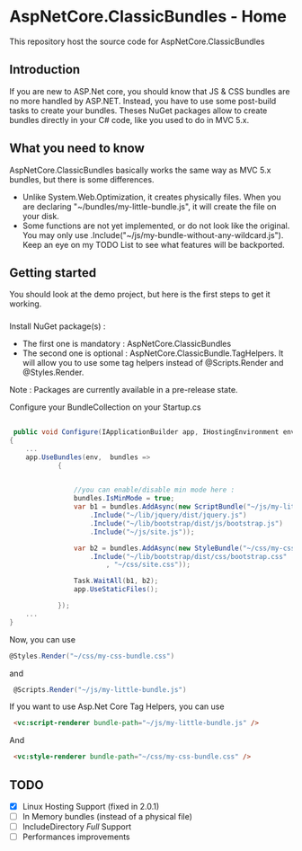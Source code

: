 # AspNetCore.ClassicBundles - Home
This repository host the source code for AspNetCore.ClassicBundles

## Introduction

If you are new to ASP.Net core, you should know that JS & CSS bundles are no more handled by ASP.NET. Instead, you have to use some post-build tasks to create your bundles. Theses NuGet packages allow to create bundles directly in your C# code, like you used to do in MVC 5.x.
## What you need to know

AspNetCore.ClassicBundles basically works the same way as MVC 5.x bundles, but there is some differences. 
- Unlike System.Web.Optimization, it creates physically files. When you are declaring "~/bundles/my-little-bundle.js", it will create the file on your disk.
- Some functions are not yet implemented, or do not look like the original. You may only use .Include("~/js/my-bundle-without-any-wildcard.js"). Keep an eye on my TODO List to see what features will be backported.

## Getting started

You should look at the demo project, but here is the first steps to get it working.

### 

Install NuGet package(s) : 
- The first one is mandatory : AspNetCore.ClassicBundles
- The second one is optional : AspNetCore.ClassicBundle.TagHelpers. It will allow you to use some tag helpers instead of @Scripts.Render and @Styles.Render.

Note : Packages are currently available in a pre-release state.

Configure your BundleCollection on your Startup.cs

```c#
 
 public void Configure(IApplicationBuilder app, IHostingEnvironment env, ILoggerFactory loggerFactory)
{
	...
	app.UseBundles(env,  bundles =>
            {
               

                //you can enable/disable min mode here :
                bundles.IsMinMode = true;
                var b1 = bundles.AddAsync(new ScriptBundle("~/js/my-little-bundle.js")
                    .Include("~/lib/jquery/dist/jquery.js")
                    .Include("~/lib/bootstrap/dist/js/bootstrap.js")
                    .Include("~/js/site.js"));

                var b2 = bundles.AddAsync(new StyleBundle("~/css/my-css-bundle.css")
                    .Include("~/lib/bootstrap/dist/css/bootstrap.css"
                        , "~/css/site.css"));

                Task.WaitAll(b1, b2);
                app.UseStaticFiles();

            });
	...
}

```



Now, you can use

```c#
@Styles.Render("~/css/my-css-bundle.css") 
```

and

```c#
 @Scripts.Render("~/js/my-little-bundle.js")
```

If you want to use  Asp.Net Core Tag Helpers, you can use

```html
 <vc:script-renderer bundle-path="~/js/my-little-bundle.js" />
```

And 

```html
 <vc:style-renderer bundle-path="~/css/my-css-bundle.css" /> 
```

## TODO
- [x] Linux Hosting Support (fixed in 2.0.1)
- [ ] In Memory bundles (instead of a physical file)
- [ ] IncludeDirectory *Full* Support
- [ ] Performances improvements
